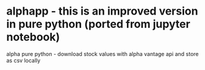 # alphapp - this is an improved version in pure python (ported from jupyter notebook)
alpha pure python - download stock values with alpha vantage api and store as csv locally
